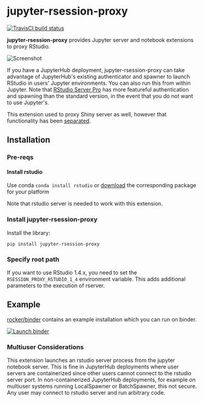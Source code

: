 # jupyter-rsession-proxy

[![TravisCI build status](https://img.shields.io/travis/com/jupyterhub/jupyter-rsession-proxy?logo=travis)](https://travis-ci.com/jupyterhub/jupyter-rsession-proxy)

**jupyter-rsession-proxy** provides Jupyter server and notebook extensions to proxy RStudio.

![Screenshot](screenshot.png)

If you have a JupyterHub deployment, jupyter-rsession-proxy can take advantage of JupyterHub's existing authenticator and spawner to launch RStudio in users' Jupyter environments. You can also run this from within Jupyter.
Note that [RStudio Server Pro](https://rstudio.com/products/rstudio-server-pro) has more featureful authentication and spawning than the standard version, in the event that you do not want to use Jupyter's.

This extension used to proxy Shiny server as well, however that functionality has been [separated](https://github.com/ryanlovett/jupyter-shiny-proxy).

## Installation

### Pre-reqs

#### Install rstudio
Use conda `conda install rstudio` or [download](https://www.rstudio.com/products/rstudio/download-server/) the corresponding package for your platform 

Note that rstudio server is needed to work with this extension.

### Install jupyter-rsession-proxy

Install the library:
```
pip install jupyter-rsession-proxy
```

### Specify root path

If you want to use RStudio 1.4.x, you need to set the `RSESSION_PROXY_RSTUDIO_1_4` environment variable. This adds additional parameters to the execution of rserver.

## Example

[rocker/binder](https://hub.docker.com/r/rocker/binder) contains an example installation which you can run on binder.

[![Launch binder](https://mybinder.org/badge_logo.svg)](https://mybinder.org/v2/gh/rocker-org/binder/master?urlpath=rstudio)

### Multiuser Considerations

This extension launches an rstudio server process from the jupyter notebook server. This is fine in JupyterHub deployments where user servers are containerized since other users cannot connect to the rstudio server port. In non-containerized JupyterHub deployments, for example on multiuser systems running LocalSpawner or BatchSpawner, this not secure. Any user may connect to rstudio server and run arbitrary code.
